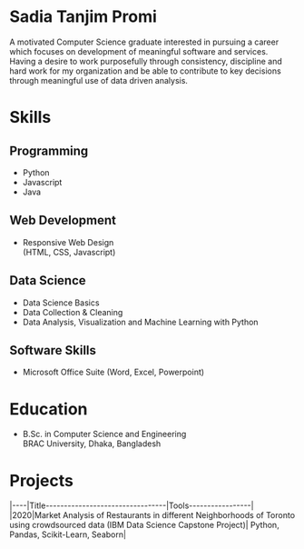 # Sadia Tanjim Promi

A motivated Computer Science graduate interested in pursuing a career which focuses on development of meaningful software and services. Having a desire to work purposefully through consistency, discipline and hard work for my organization and be able to contribute to key decisions through meaningful use of data driven analysis.

# Skills

## Programming

* Python
* Javascript
* Java

## Web Development

* Responsive Web Design  
(HTML, CSS, Javascript)

## Data Science

* Data Science Basics
* Data Collection & Cleaning
* Data Analysis, Visualization and Machine Learning with Python

## Software Skills

* Microsoft Office Suite (Word, Excel, Powerpoint)

# Education

* B.Sc. in Computer Science and Engineering  
  BRAC University, Dhaka, Bangladesh

# Projects

|----|Title---------------------------------|Tools-----------------|
|2020|Market Analysis of Restaurants in different Neighborhoods of Toronto using crowdsourced data (IBM Data Science Capstone Project)| Python, Pandas, Scikit-Learn, Seaborn|
